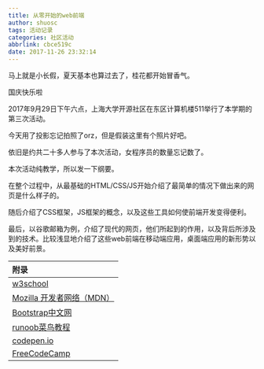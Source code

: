 ```yaml
---
title: 从零开始的web前端
author: shuosc
tags: 活动记录
categories: 社区活动
abbrlink: cbce519c
date: 2017-11-26 23:32:14
---
```

马上就是小长假，夏天基本也算过去了，桂花都开始冒香气。

国庆快乐啦

2017年9月29日下午六点，上海大学开源社区在东区计算机楼511举行了本学期的第三次活动。

今天用了投影忘记拍照了orz，但是假装这里有个照片好吧。

依旧是约共二十多人参与了本次活动，女程序员的数量忘记数了。

<!--more-->

本次活动纯教学，所以发一下纲要。

在整个过程中，从最基础的HTML/CSS/JS开始介绍了最简单的情况下做出来的网页是什么样子的。

随后介绍了CSS框架，JS框架的概念，以及这些工具如何使前端开发变得便利。

最后，以谷歌邮箱为例，介绍了现代的网页，他们所起到的作用，以及背后所涉及到的技术。比较浅显地介绍了这些web前端在移动端应用，桌面端应用的新形势以及美好前景。

| 附录 |
| :------- |
|[w3school](http://www.w3school.com.cn)|
|[Mozilla 开发者网络（MDN）](https://developer.mozilla.org/zh-CN)|
|[Bootstrap中文网](http://www.bootcss.com)|
|[runoob菜鸟教程](http://www.runoob.com)|
|[codepen.io](https://codepen.io)|
|[FreeCodeCamp](https://www.freecodecamp.org)|